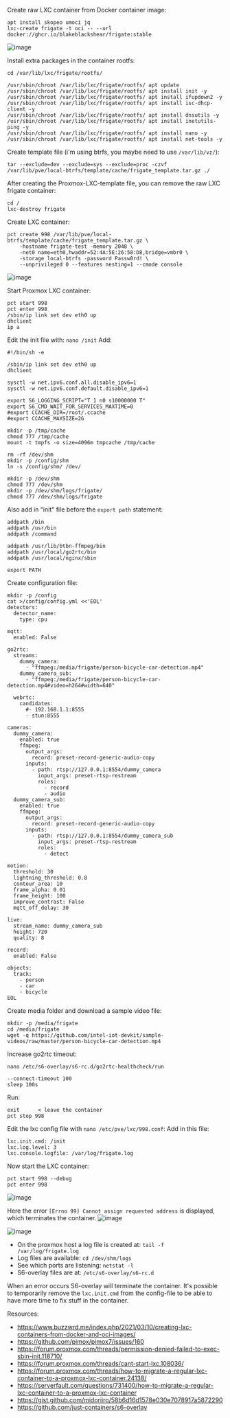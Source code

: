 
Create raw LXC container from Docker container image:
```
apt install skopeo umoci jq
lxc-create frigate -t oci -- --url docker://ghcr.io/blakeblackshear/frigate:stable 
```
![image](https://github.com/GrumpyMeow/proxmox-tips/assets/12073499/833ef741-5e41-45e6-a538-64f58381ee9c)


Install extra packages in the container rootfs:
```
cd /var/lib/lxc/frigate/rootfs/

/usr/sbin/chroot /var/lib/lxc/frigate/rootfs/ apt update
/usr/sbin/chroot /var/lib/lxc/frigate/rootfs/ apt install init -y
/usr/sbin/chroot /var/lib/lxc/frigate/rootfs/ apt install ifupdown2 -y
/usr/sbin/chroot /var/lib/lxc/frigate/rootfs/ apt install isc-dhcp-client -y
/usr/sbin/chroot /var/lib/lxc/frigate/rootfs/ apt install dnsutils -y
/usr/sbin/chroot /var/lib/lxc/frigate/rootfs/ apt install inetutils-ping -y
/usr/sbin/chroot /var/lib/lxc/frigate/rootfs/ apt install nano -y
/usr/sbin/chroot /var/lib/lxc/frigate/rootfs/ apt install net-tools -y
```

Create template file (i'm using btrfs, you maybe need to use `/var/lib/vz/`):
```
tar --exclude=dev --exclude=sys --exclude=proc -czvf /var/lib/pve/local-btrfs/template/cache/frigate_template.tar.gz ./
```
After creating the Proxmox-LXC-template file, you can remove the raw LXC frigate container:
```
cd /
lxc-destroy frigate
```

Create LXC container:
```
pct create 998 /var/lib/pve/local-btrfs/template/cache/frigate_template.tar.gz \
    -hostname frigate-test -memory 2048 \
    -net0 name=eth0,hwaddr=52:4A:5E:26:58:D8,bridge=vmbr0 \
    -storage local-btrfs -password Passw0rd! \
    --unprivileged 0 --features nesting=1 --cmode console
```    
![image](https://github.com/GrumpyMeow/proxmox-tips/assets/12073499/569ed24c-e621-4df4-901c-c4aef24235f7)

Start Proxmox LXC container:
```
pct start 998
pct enter 998
/sbin/ip link set dev eth0 up
dhclient
ip a
```

Edit the init file with: `nano /init`
Add:
```
#!/bin/sh -e

/sbin/ip link set dev eth0 up
dhclient

sysctl -w net.ipv6.conf.all.disable_ipv6=1
sysctl -w net.ipv6.conf.default.disable_ipv6=1

export S6_LOGGING_SCRIPT="T 1 n0 s10000000 T"
export S6_CMD_WAIT_FOR_SERVICES_MAXTIME=0
#export CCACHE_DIR=/root/.ccache
#export CCACHE_MAXSIZE=2G

mkdir -p /tmp/cache
chmod 777 /tmp/cache
mount -t tmpfs -o size=4096m tmpcache /tmp/cache

rm -rf /dev/shm
mkdir -p /config/shm
ln -s /config/shm/ /dev/

mkdir -p /dev/shm
chmod 777 /dev/shm
mkdir -p /dev/shm/logs/frigate/
chmod 777 /dev/shm/logs/frigate
```

Also add in "init" file before the `export path` statement:
```
addpath /bin
addpath /usr/bin
addpath /command

addpath /usr/lib/btbn-ffmpeg/bin
addpath /usr/local/go2rtc/bin
addpath /usr/local/nginx/sbin

export PATH
```

Create configuration file:
```
mkdir -p /config
cat >/config/config.yml <<'EOL'
detectors:
  detector_name:
    type: cpu

mqtt:
  enabled: False

go2rtc:
  streams:
    dummy_camera:
      - "ffmpeg:/media/frigate/person-bicycle-car-detection.mp4"
    dummy_camera_sub:
      - "ffmpeg:/media/frigate/person-bicycle-car-detection.mp4#video=h264#width=640"

  webrtc:
    candidates:
      #- 192.168.1.1:8555
      - stun:8555

cameras:
  dummy_camera:
    enabled: true
    ffmpeg:
      output_args:
        record: preset-record-generic-audio-copy
      inputs:
        - path: rtsp://127.0.0.1:8554/dummy_camera 
          input_args: preset-rtsp-restream
          roles:
            - record
            - audio 
  dummy_camera_sub: 
    enabled: true
    ffmpeg:
      output_args:
        record: preset-record-generic-audio-copy
      inputs:
        - path: rtsp://127.0.0.1:8554/dummy_camera_sub 
          input_args: preset-rtsp-restream
          roles:
            - detect

motion:
  threshold: 30
  lightning_threshold: 0.8
  contour_area: 10
  frame_alpha: 0.01
  frame_height: 100
  improve_contrast: False
  mqtt_off_delay: 30

live:
  stream_name: dummy_camera_sub
  height: 720
  quality: 8

record:
  enabled: False

objects:
  track:
    - person
    - car
    - bicycle
EOL
```

Create media folder and download a sample video file:
```
mkdir -p /media/frigate
cd /media/frigate
wget -q https://github.com/intel-iot-devkit/sample-videos/raw/master/person-bicycle-car-detection.mp4
```
Increase go2rtc timeout:
```
nano /etc/s6-overlay/s6-rc.d/go2rtc-healthcheck/run

--connect-timeout 100
sleep 100s

```

Run:
```
exit      < leave the container
pct stop 998   
```

Edit the lxc config file with `nano /etc/pve/lxc/998.conf`:
Add in this file:
```
lxc.init.cmd: /init
lxc.log.level: 3
lxc.console.logfile: /var/log/frigate.log
```
Now start the LXC container:
```
pct start 998 --debug
pct enter 998
```
![image](https://github.com/GrumpyMeow/proxmox-tips/assets/12073499/1421a307-6879-47fb-95fb-6283f9cdd2c0)

Here the error `[Errno 99] Cannot assign requested address` is displayed, which terminates the container.
![image](https://github.com/GrumpyMeow/proxmox-tips/assets/12073499/cafe7ca8-6614-4b07-95fe-7ab205c8f79e)

![image](https://github.com/GrumpyMeow/proxmox-tips/assets/12073499/0f9ba820-e6cb-46c6-a1d9-8e638cb956e3)


* On the proxmox host a log file is created at: `tail -f /var/log/frigate.log`
* Log files are available: `cd /dev/shm/logs`
* See which ports are listening: `netstat -l`
* S6-overlay files are at: `/etc/s6-overlay/s6-rc.d`

When an error occurs S6-overlay will terminate the container. It's possible to temporarily remove the `lxc.init.cmd` from the config-file to be able to have more time to fix stuff in the container.

Resources:
* https://www.buzzwrd.me/index.php/2021/03/10/creating-lxc-containers-from-docker-and-oci-images/
* https://github.com/pimox/pimox7/issues/160
* https://forum.proxmox.com/threads/permission-denied-failed-to-exec-sbin-init.118710/
* https://forum.proxmox.com/threads/cant-start-lxc.108036/
* https://forum.proxmox.com/threads/how-to-migrate-a-regular-lxc-container-to-a-proxmox-lxc-container.24138/
* https://serverfault.com/questions/731400/how-to-migrate-a-regular-lxc-container-to-a-proxmox-lxc-container
* https://gist.github.com/midoriiro/58b6d16d1578e030e7078917a5872290
* https://github.com/just-containers/s6-overlay
